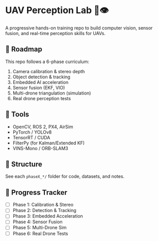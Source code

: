 # UAV Perception Lab 🚁👁️

A progressive hands-on training repo to build computer vision, sensor fusion, and real-time perception skills for UAVs.

## 📌 Roadmap
This repo follows a 6-phase curriculum:
1. Camera calibration & stereo depth
2. Object detection & tracking
3. Embedded AI acceleration
4. Sensor fusion (EKF, VIO)
5. Multi-drone triangulation (simulation)
6. Real drone perception tests

## 🧰 Tools
- OpenCV, ROS 2, PX4, AirSim
- PyTorch / YOLOv8
- TensorRT / CUDA
- FilterPy (for Kalman/Extended KF)
- VINS-Mono / ORB-SLAM3

## 📂 Structure
See each `phaseX_*/` folder for code, datasets, and notes.

## 🎯 Progress Tracker
- [ ] Phase 1: Calibration & Stereo
- [ ] Phase 2: Detection & Tracking
- [ ] Phase 3: Embedded Acceleration
- [ ] Phase 4: Sensor Fusion
- [ ] Phase 5: Multi-Drone Sim
- [ ] Phase 6: Real Drone Tests
